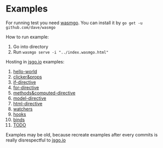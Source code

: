 # Examples

For running test you need [wasmgo](https://github.com/dave/wasmgo).
You can install it by `go get -u github.com/dave/wasmgo`

How to run example:

1. Go into directory
2. Run `wasmgo serve -i "../index.wasmgo.html"`


Hosting in [jsgo.io](https://jsgo.io) examples:

1. [hello-world](https://jsgo.io/7cee3f268b32e689adec58180c6b5a58cbbe7e3d)
2. [clicker&props](https://jsgo.io/202399c6de0417ed6ad04a2a41a905daa12a7bb9)
3. [if-directive](https://jsgo.io/6a8fee78e0c4605b6fd44f6998f309ecd54c710a)
4. [for-directive](https://jsgo.io/38e21fd3ab62cb5180f85bfdd828980b6f63fd9e)
5. [methods&computed-directive](https://jsgo.io/30c02c0912c530f39f60668f8654f6708eb3b86e)
6. [model-directive](https://jsgo.io/f78d4b41e4f3ce09c0a6292c97d67cb07f5743ac)
7. [html-directive](https://jsgo.io/5c8bae28c8ed6a55bd976d316467e68281b10d88)
8. [watchers](https://jsgo.io/b22cf57dadda640f5d7a1d4d59eae35e2a2477aa)
9. [hooks](https://jsgo.io/50e0c07878cbfffbc386abaa6d15d3da94eba50f)
10. [binds](https://jsgo.io/2ad5f321893fa973ba688354b87d4d532127b9b5)
11. [TODO](https://jsgo.io/e0732a78ed0bfc6f596b6e1d12473c6344ad8b66)

Examples may be old, because recreate examples after every commits is really disrespectful to [jsgo.io](https://jsgo.io)